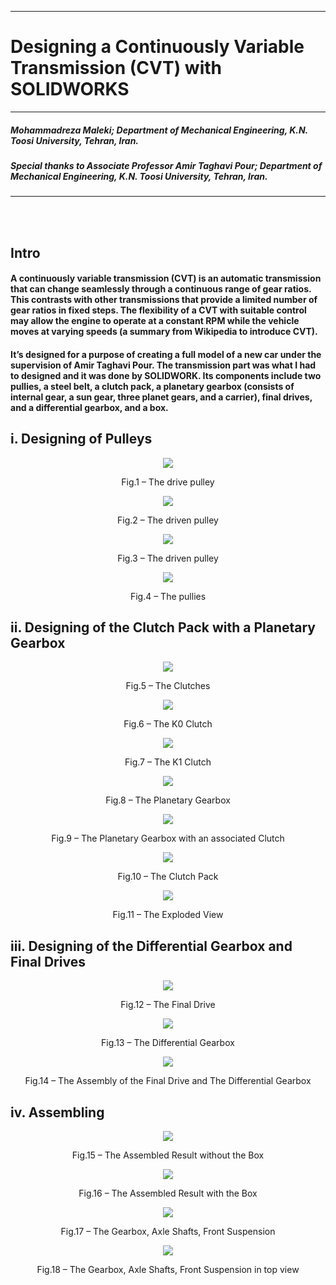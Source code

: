 
---

 # **Designing a Continuously Variable Transmission (CVT) with SOLIDWORKS**

---

##### Mohammadreza Maleki; Department of Mechanical Engineering, K.N. Toosi University, Tehran, Iran.
##### Special thanks to Associate Professor Amir Taghavi Pour; Department of Mechanical Engineering, K.N. Toosi University, Tehran, Iran.

---

<br><br>

## Intro
#### A continuously variable transmission (CVT) is an automatic transmission that can change seamlessly through a continuous range of gear ratios. This contrasts with other transmissions that provide a limited number of gear ratios in fixed steps. The flexibility of a CVT with suitable control may allow the engine to operate at a constant RPM while the vehicle moves at varying speeds (a summary from Wikipedia to introduce CVT).
#### It’s designed for a purpose of creating a full model of a new car under the supervision of Amir Taghavi Pour. The transmission part was what I had to designed and it was done by SOLIDWORK. Its components include two pullies, a steel belt, a clutch pack, a planetary gearbox (consists of internal gear, a sun gear, three planet gears, and a carrier), final drives, and a differential gearbox, and a box.

## i.	Designing of Pulleys


<div align="center">
 <img src = 'Images/F1.jpg'>

Fig.1 – The drive pulley
</div> 

<div align="center">
 <img src = 'Images/F2.jpg'>

Fig.2 – The driven pulley
</div> 


<div align="center">
 <img src = 'Images/F3.jpg'>

Fig.3 – The driven pulley
</div> 

<div align="center">
 <img src = 'Images/F4.jpg'>

Fig.4 – The pullies
</div>

## ii.	Designing of the Clutch Pack with a Planetary Gearbox


<div align="center">
 <img src = 'Images/F5.jpg'>
  
Fig.5 – The Clutches
</div> 

<div align="center">
 <img src = 'Images/F6.jpg'>

Fig.6 – The K0 Clutch
</div> 

<div align="center">
 <img src = 'Images/F7.jpg'>

Fig.7 – The K1 Clutch
</div> 

<div align="center">
 <img src = 'Images/F8.jpg'>

Fig.8 – The Planetary Gearbox
</div> 

<div align="center">
 <img src = 'Images/F9.jpg'>

Fig.9 – The Planetary Gearbox with an associated Clutch
</div> 

<div align="center">
 <img src = 'Images/F10.jpg'>

Fig.10 – The Clutch Pack
</div> 

<div align="center">
 <img src = 'Images/F11.jpg'>

Fig.11 – The Exploded View
</div> 

## iii.	Designing of the Differential Gearbox and Final Drives


<div align="center">
 <img src = 'Images/F12.jpg'>

Fig.12 – The Final Drive
</div> 

<div align="center">
 <img src = 'Images/F13.jpg'>

Fig.13 – The Differential Gearbox
</div> 

<div align="center">
 <img src = 'Images/F14.jpg'>

Fig.14 – The Assembly of the Final Drive and The Differential Gearbox
</div> 

## iv.	Assembling


<div align="center">
 <img src = 'Images/F15.jpg'>

Fig.15 – The Assembled Result without the Box
</div> 

<div align="center">
 <img src = 'Images/F16.jpg'>

Fig.16 – The Assembled Result with the Box
</div> 

<div align="center">
 <img src = 'Images/F17.jpg'>

Fig.17 – The Gearbox, Axle Shafts, Front Suspension
</div> 

<div align="center">
 <img src = 'Images/F18.jpg'>

Fig.18 – The Gearbox, Axle Shafts, Front Suspension in top view
</div> 

